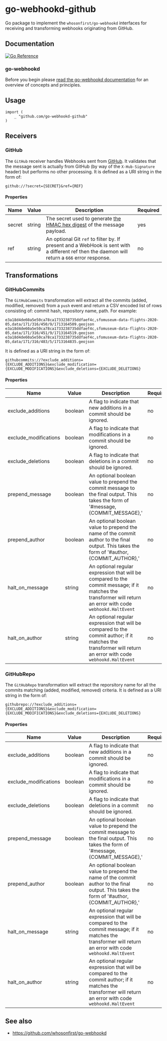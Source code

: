 # go-webhookd-github

Go package to implement the `whosonfirst/go-webhookd` interfaces for receiving and transforming webhooks originating from GitHub.

## Documentation

[![Go Reference](https://pkg.go.dev/badge/github.com/whosonfirst/go-webhookd-github.svg)](https://pkg.go.dev/github.com/whosonfirst/go-webhookd-github)

### go-webhookd

Before you begin please [read the go-webhookd documentation](https://github.com/whosonfirst/go-webhookd/blob/master/README.md) for an overview of concepts and principles.

## Usage

```
import (
	_ "github.com/go-webhookd-github"
)
```

## Receivers

### GitHub

The `GitHub` receiver handles Webhooks sent from [GitHub](https://developer.github.com/webhooks/). It validates that the message sent is actually from GitHub (by way of the `X-Hub-Signature` header) but performs no other processing. It is defined as a URI string in the form of:

```
github://?secret={SECRET}&ref={REF}
```

#### Properties

| Name | Value | Description | Required |
| --- | --- | --- | --- |
| secret | string | The secret used to generate [the HMAC hex digest](https://developer.github.com/webhooks/#delivery-headers) of the message payload. | yes |
| ref | string | An optional Git `ref` to filter by. If present and a WebHook is sent with a different ref then the daemon will return a `666` error response. | no |

## Transformations

### GitHubCommits

The `GitHubCommits` transformation will extract all the commits (added, modified, removed) from a `push` event and return a CSV encoded list of rows consisting of: commit hash, repository name, path. For example:

```
e3a18d4de60a5e50ca78ca1733238735ddfaef4c,sfomuseum-data-flights-2020-05,data/171/316/450/9/1713164509.geojson
e3a18d4de60a5e50ca78ca1733238735ddfaef4c,sfomuseum-data-flights-2020-05,data/171/316/451/9/1713164519.geojson
e3a18d4de60a5e50ca78ca1733238735ddfaef4c,sfomuseum-data-flights-2020-05,data/171/316/483/5/1713164835.geojson
````

It is defined as a URI string in the form of:

```
githubcommits://?exclude_additions={EXCLUDE_ADDITIONS}&exclude_modification={EXCLUDE_MODIFICATIONS}&exclude_deletions={EXCLUDE_DELETIONS}
```

#### Properties

| Name | Value | Description | Required |
| --- | --- | --- | --- |
| exclude_additions| boolean | A flag to indicate that new additions in a commit should be ignored. | no |
| exclude_modifications| boolean | A flag to indicate that modifications in a commit should be ignored. | no |
| exclude_deletions | boolean | A flag to indicate that deletions in a commit should be ignored. | no |
| prepend_message | boolean | An optional boolean value to prepend the commit message to the final output. This takes the form of '#message,{COMMIT_MESSAGE},' | no |
| prepend_author | boolean | An optional boolean value to prepend the name of the commit author to the final output. This takes the form of '#author,{COMMIT_AUTHOR},' | no |
| halt_on_message | string | An optional regular expression that will be compared to the commit message; if it matches the transformer will return an error with code `webhookd.HaltEvent` | no | 
| halt_on_author | string | An optional regular expression that will be compared to the commit author; if it matches the transformer will return an error with code `webhookd.HaltEvent` | no |

### GitHubRepo

The `GitHubRepo` transformation will extract the reporsitory name for all the commits matching (added, modified, removed) criteria. It is defined as a URI string in the form of:

```
githubrepo://?exclude_additions={EXCLUDE_ADDITIONS}&exclude_modification={EXCLUDE_MODIFICATIONS}&exclude_deletions={EXCLUDE_DELETIONS}
```

#### Properties

| Name | Value | Description | Required |
| --- | --- | --- | --- |
| exclude_additions| boolean | A flag to indicate that new additions in a commit should be ignored. | no |
| exclude_modifications| boolean | A flag to indicate that modifications in a commit should be ignored. | no |
| exclude_deletions | boolean | A flag to indicate that deletions in a commit should be ignored. | no |
| prepend_message | boolean | An optional boolean value to prepend the commit message to the final output. This takes the form of '#message,{COMMIT_MESSAGE},' | no |
| prepend_author | boolean | An optional boolean value to prepend the name of the commit author to the final output. This takes the form of '#author,{COMMIT_AUTHOR},' | no |
| halt_on_message | string | An optional regular expression that will be compared to the commit message; if it matches the transformer will return an error with code `webhookd.HaltEvent` | no | 
| halt_on_author | string | An optional regular expression that will be compared to the commit author; if it matches the transformer will return an error with code `webhookd.HaltEvent` | no |

## See also

* https://github.com/whosonfirst/go-webhookd